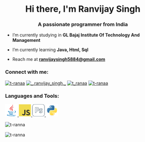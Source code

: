 <h1 align="center">Hi there, I'm Ranvijay Singh</h1>
<h3 align="center">A passionate programmer from India</h3>

-  I’m currently studying in **GL Bajaj Institute Of Technology And Management**

-  I’m currently learning **Java, Html, Sql**

- Reach me at **ranvijaysingh5884@gmail.com**

<h3 align="left">Connect with me:</h3>
<p align="left">
<a href="https://linkedin.com/in/t-ranaa" target="blank"><img align="center" src="https://raw.githubusercontent.com/rahuldkjain/github-profile-readme-generator/master/src/images/icons/Social/linked-in-alt.svg" alt="t-ranaa" height="30" width="40" /></a>
<a href="https://instagram.com/_.ranvijay_singh._" target="blank"><img align="center" src="https://raw.githubusercontent.com/rahuldkjain/github-profile-readme-generator/master/src/images/icons/Social/instagram.svg" alt="_.ranvijay_singh._" height="30" width="40" /></a>
<a href="https://www.hackerrank.com/t_ranaa" target="blank"><img align="center" src="https://raw.githubusercontent.com/rahuldkjain/github-profile-readme-generator/master/src/images/icons/Social/hackerrank.svg" alt="t_ranaa" height="30" width="40" /></a>
<a href="https://www.leetcode.com/t-ranaa" target="blank"><img align="center" src="https://raw.githubusercontent.com/rahuldkjain/github-profile-readme-generator/master/src/images/icons/Social/leet-code.svg" alt="t-ranaa" height="30" width="40" /></a>
</p>

<h3 align="left">Languages and Tools:</h3>
<p align="left"> <a href="https://www.java.com" target="_blank" rel="noreferrer"> <img src="https://raw.githubusercontent.com/devicons/devicon/master/icons/java/java-original.svg" alt="java" width="40" height="40"/> </a> <a href="https://developer.mozilla.org/en-US/docs/Web/JavaScript" target="_blank" rel="noreferrer"> <img src="https://raw.githubusercontent.com/devicons/devicon/master/icons/javascript/javascript-original.svg" alt="javascript" width="40" height="40"/> </a> <a href="https://www.photoshop.com/en" target="_blank" rel="noreferrer"> <img src="https://raw.githubusercontent.com/devicons/devicon/master/icons/photoshop/photoshop-line.svg" alt="photoshop" width="40" height="40"/> </a> <a href="https://www.python.org" target="_blank" rel="noreferrer"> <img src="https://raw.githubusercontent.com/devicons/devicon/master/icons/python/python-original.svg" alt="python" width="40" height="40"/> </a> </p>

<p><img align="center" src="https://github-readme-stats.vercel.app/api/top-langs?username=t-ranna&show_icons=true&locale=en&layout=compact" alt="t-ranna" /></p>

<p><img align="center" src="https://github-readme-streak-stats.herokuapp.com/?user=t-ranna&" alt="t-ranna" /></p>



